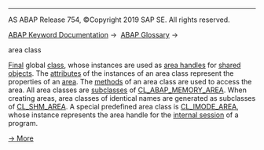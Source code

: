   

* * *

AS ABAP Release 754, ©Copyright 2019 SAP SE. All rights reserved.

[ABAP Keyword Documentation](javascript:call_link\('abenabap.htm'\)) →  [ABAP Glossary](javascript:call_link\('abenabap_glossary.htm'\)) → 

area class

[Final](javascript:call_link\('abenfinal_glosry.htm'\) "Glossary Entry") global [class](javascript:call_link\('abenclass_glosry.htm'\) "Glossary Entry"), whose instances are used as [area handles](javascript:call_link\('abenarea_handle_glosry.htm'\) "Glossary Entry") for [shared objects](javascript:call_link\('abenshared_objects_glosry.htm'\) "Glossary Entry"). The [attributes](javascript:call_link\('abenattribute_glosry.htm'\) "Glossary Entry") of the instances of an area class represent the properties of an [area](javascript:call_link\('abenarea_glosry.htm'\) "Glossary Entry"). The [methods](javascript:call_link\('abenmethod_glosry.htm'\) "Glossary Entry") of an area class are used to access the area. All area classes are [subclasses](javascript:call_link\('abensubclass_glosry.htm'\) "Glossary Entry") of [CL\_ABAP\_MEMORY\_AREA](javascript:call_link\('abenshm_cl_abap_memory_area.htm'\)). When creating areas, area classes of identical names are generated as subclasses of [CL\_SHM\_AREA](javascript:call_link\('abenshm_cl_shm_area.htm'\)). A special predefined area class is [CL\_IMODE\_AREA](javascript:call_link\('abenshm_cl_imode_area.htm'\)), whose instance represents the area handle for the [internal session](javascript:call_link\('abeninternal_session_glosry.htm'\) "Glossary Entry") of a program.

[→ More](javascript:call_link\('abenshm_area_class.htm'\))